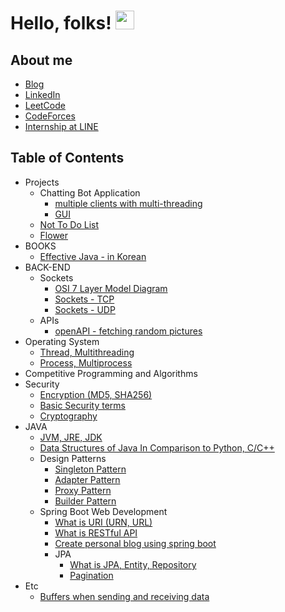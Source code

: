 # Hello, folks! <img src="https://raw.githubusercontent.com/MartinHeinz/MartinHeinz/master/wave.gif" width="30px">
## About me 
  * [Blog](https://cumulativeskillstack.blogspot.com/)
  * [LinkedIn](https://www.linkedin.com/in/seon-woo-kim-53b6481ba/)
  * [LeetCode](https://leetcode.com/seonwoo960000/)
  * [CodeForces](https://codeforces.com/profile/jswoori0522)
  * [Internship at LINE](https://cumulativeskillstack.blogspot.com/2021/08/internship-at-line.html)
## Table of Contents
  * Projects 
      * Chatting Bot Application
         * [multiple clients with multi-threading](https://github.com/seonwoo960000/skill_stack/tree/main/Chatting%20Bot)
         * [GUI](https://github.com/seonwoo960000/skill_stack/tree/main/Chatting%20Bot%20Gui)
      * [Not To Do List](https://github.com/seonwoo960000/not-to-do-list)
      * [Flower](http://3.38.56.114/gallery)
  * BOOKS 
      * [Effective Java - in Korean](https://drive.google.com/file/d/1yZVs8Ub_PK2da1u-hPje5DvlAgRF0_qM/view?usp=sharing)
  * BACK-END
      * Sockets
        * [OSI 7 Layer Model Diagram](https://github.com/seonwoo960000/skill_stack/blob/main/diagrams/OSI%207%20layer%20model.png)
        * [Sockets - TCP](https://cumulativebackendstack.blogspot.com/2021/03/tcp-with-socket-programming-in-python-1.html) 
        * [Sockets - UDP](https://cumulativebackendstack.blogspot.com/2021/03/udp-with-python-udpuser-datagram.html) 
      * APIs
        * [openAPI - fetching random pictures](https://www.blogger.com/blog/post/edit/2113535573913779963/505847935885418099?hl=en)
  * Operating System 
      * [Thread, Multithreading](https://cumulativebackendstack.blogspot.com/2021/04/operating-system-threading-with-cc.html)
      * [Process, Multiprocess](https://cumulativebackendstack.blogspot.com/2021/03/with-cc-what-is-process-process-is.html)
  * Competitive Programming and Algorithms 
  * Security
      * [Encryption (MD5, SHA256)](https://cumulativebackendstack.blogspot.com/2021/03/encryption-with-python.html)
      * [Basic Security terms](https://cumulativebackend.blogspot.com/2021/04/terms-in-security.html)
      * [Cryptography](https://cumulativebackend.blogspot.com/2021/04/cryptography.html)
  * JAVA 
      * [JVM, JRE, JDK](https://cumulativeprogramminglanguage.blogspot.com/2021/04/spring.html)
      * [Data Structures of Java In Comparison to Python, C/C++](https://cumulativeprogramminglanguage.blogspot.com/2021/04/java-data-structures-vs-python-cc-data.html)
      * Design Patterns 
        * [Singleton Pattern](https://cumulativeprogramminglanguage.blogspot.com/2021/04/design-pattern-singleton.html)
        * [Adapter Pattern](https://cumulativeprogramminglanguage.blogspot.com/2021/04/design-pattern-adapter.html)
        * [Proxy Pattern](https://cumulativeprogramminglanguage.blogspot.com/2021/04/design-pattern-proxy.html)
        * [Builder Pattern](https://cumulativeprogramminglanguage.blogspot.com/2021/04/design-pattern-builder.html)
      * Spring Boot Web Development
        * [What is URI (URN, URL)](https://cumulativeprogramminglanguage.blogspot.com/2021/04/what-is-uriurn-url.html)
        * [What is RESTful API](https://cumulativeprogramminglanguage.blogspot.com/2021/04/what-is-restful-api.html)
        * [Create personal blog using spring boot](https://github.com/seonwoo960000/spring_project)
        * JPA
          * [What is JPA, Entity, Repository](https://cumulativeprogramminglanguage.blogspot.com/2021/04/spring-boot-1-database.html)
          * [Pagination](https://cumulativeprogramminglanguage.blogspot.com/2021/04/spring-boot-jpa-pagination.html)
  * Etc 
      * [Buffers when sending and receiving data](https://cumulativebackendstack.blogspot.com/2021/03/buffer-related-to-socketrecv.html)
 
